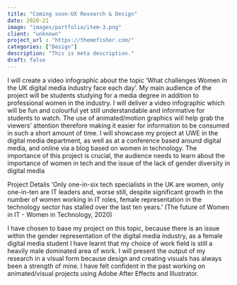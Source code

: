 ```yaml
---
title: "Coming soon-UX Research & Design"
date: 2020-21
image: "images/portfolio/item-3.png"
client: "unknown"
project_url : "https://themefisher.com/"
categories: ["Design"]
description: "This is meta description."
draft: false
---
```


I will create a video infographic about the topic ‘What challenges Women in the UK digital media industry face each day’. My main audience of the project will be students studying for a media degree in addition to professional women in the industry. I will deliver a video infographic which will be fun and colourful yet still understandable and informative for students to watch. The use of animated/motion graphics will help grab the viewers’ attention therefore making it easier for information to be consumed in such a short amount of time. I will showcase my project at UWE in the digital media department, as well as at a conference based around digital media, and online via a blog based on women in technology. The importance of this project is crucial, the audience needs to learn about the importance of women in tech and the issue of the lack of gender diversity in digital media

Project Details
'Only one-in-six tech specialists in the UK are women, only one-in-ten are IT leaders and, worse still, despite significant growth in the number of women working in IT roles, female representation in the technology sector has stalled over the last ten years.' (The future of Women in IT - Women in Technology, 2020)

I have chosen to base my project on this topic, because there is an issue within the gender representation of the digital media industry, as a female digital media student I have learnt that my choice of work field is still a heavily male dominated area of work. I will present the output of my research in a visual form because design and creating visuals has always been a strength of mine. I have felt confident in the past working on animated/visual projects using Adobe After Effects and Illustrator.
